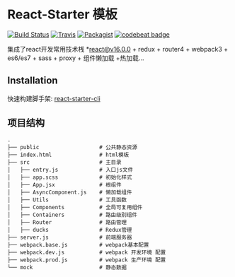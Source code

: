 # React-Starter 模板
[![Build Status](https://travis-ci.org/Jasonzj/react-starter.svg?branch=master)](https://travis-ci.org/Jasonzj/react-starter)
[![Travis](https://img.shields.io/badge/code%20style-airbnb-green.svg)](https://github.com/airbnb/javascript)
[![Packagist](https://img.shields.io/packagist/l/doctrine/orm.svg)](https://github.com/Jasonzj/react-starter/blob/master/LICENSE)
[![codebeat badge](https://codebeat.co/badges/3b0e69c4-fc7e-4c87-a854-a0b6f5510299)](https://codebeat.co/projects/github-com-jasonzj-react-starter-master)

集成了react开发常用技术桟
*react@v16.0.0 + redux + router4 + webpack3 + es6/es7 + sass + proxy + 组件懒加载 +热加载...

## Installation
快速构建脚手架: [react-starter-cli](https://github.com/Jasonzj/react-starter-cli)

## 项目结构
```test
.
├── public                   # 公共静态资源
├── index.html               # html模板
├── src                      # 主目录
│   ├── entry.js             # 入口js文件 
│   ├── app.scss             # 初始化样式
│   ├── App.jsx              # 根组件
│   ├── AsyncComponent.js    # 懒加载组件
│   ├── Utils                # 工具函数
│   ├── Components           # 全局可复用组件
│   ├── Containers           # 路由级别组件
│   ├── Router               # 路由管理
│   ├── ducks                # Redux管理
├── server.js                # 前端服务器
├── webpack.base.js          # webpack基本配置
├── webpack.dev.js           # webpack 开发环境 配置
├── webpack.prod.js          # webpack 生产环境 配置
└── mock                     # 静态数据           
```
